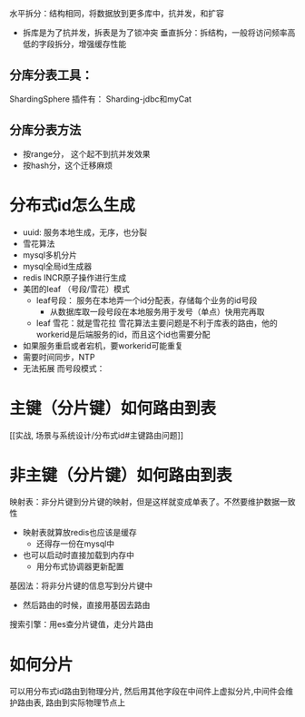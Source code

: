 水平拆分：结构相同，将数据放到更多库中，抗并发，和扩容
- 拆库是为了抗并发，拆表是为了锁冲突
垂直拆分：拆结构，一般将访问频率高低的字段拆分，增强缓存性能
## 分库分表工具：
ShardingSphere
插件有：
Sharding-jdbc和myCat
## 分库分表方法
- 按range分， 这个起不到抗并发效果
- 按hash分，这个迁移麻烦
# 分布式id怎么生成
- uuid: 服务本地生成，无序，也分裂
- 雪花算法
- mysql多机分片
- mysql全局id生成器
- redis INCR原子操作进行生成
- 美团的leaf （号段/雪花）模式
	- leaf号段： 服务在本地弄一个id分配表，存储每个业务的id号段
		- 从数据库取一段号段在本地服务用于发号（单点）快用完再取
	- leaf 雪花：就是雪花拉
雪花算法主要问题是不利于库表的路由，他的workerid是后端服务的id，而且这个id也需要分配
- 如果服务重启或者宕机，要workerid可能重复
- 需要时间同步，NTP
- 无法拓展
而号段模式：
# 主键（分片键）如何路由到表
[[实战, 场景与系统设计/分布式id#主键路由问题]]
# 非主键（分片键）如何路由到表

映射表：非分片键到分片键的映射，但是这样就变成单表了。不然要维护数据一致性
- 映射表就算放redis也应该是缓存
	- 还得存一份在mysql中
- 也可以启动时直接加载到内存中
	- 用分布式协调器更新配置

基因法：将非分片键的信息写到分片键中
- 然后路由的时候，直接用基因去路由

搜索引擎：用es查分片键值，走分片路由

# 如何分片

可以用分布式id路由到物理分片, 然后用其他字段在中间件上虚拟分片,中间件会维护路由表, 路由到实际物理节点上